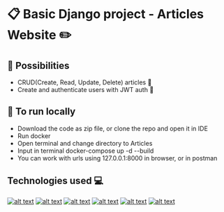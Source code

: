 # :clipboard: Basic Django project - Articles Website  :pencil2:

## :rocket: Possibilities

- CRUD(Create, Read, Update, Delete) articles :page_with_curl:
- Create and authenticate users with JWT auth :raising_hand:

## :running: To run locally

- Download the code as zip file, or clone the repo and open it in IDE
- Run docker
- Open terminal and change directory to Articles
- Input in terminal docker-compose up -d --build
- You can work with urls using 127.0.0.1:8000 in browser, or in postman

## Technologies used :computer:

<a href='https://www.djangoproject.com'>![alt text](https://img.shields.io/badge/Django-092E20?style=for-the-badge&logo=Django)</a>
<a href='https://www.docker.com'>![alt text](https://img.shields.io/badge/Docker-2496ED?style=for-the-badge&logo=Docker)</a>
<a href='https://github.com'>![alt text](https://img.shields.io/badge/GitHub-181717?style=for-the-badge&logo=GitHub)</a>
<a href='https://www.python.org'>![alt text](https://img.shields.io/badge/Python-3776AB?style=for-the-badge&logo=Python)</a>
<a href='https://www.postman.com'>![alt text](https://img.shields.io/badge/Postman-FF6C37?style=for-the-badge&logo=Postman)</a>
<a href='https://www.postgresql.org'>![alt text](https://img.shields.io/badge/PostgreSQL-3776AB?style=for-the-badge&logo=PostgreSQl)</a>
